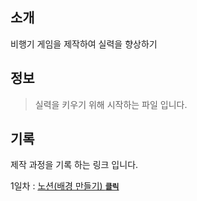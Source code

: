 ## 소개
비행기 게임을 제작하여 실력을 향상하기
<br>

## 정보
> 실력을 키우기 위해 시작하는 파일 입니다.

## 기록
제작 과정을 기록 하는 링크 입니다.

1일차 : [노션(배경 만들기) <code>**클릭**</code>](https://jogkfkd.notion.site/1-92ad544aeeda411db9a4445b57c99e4a?pvs=4)
